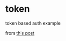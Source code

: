 token
=====

token based auth example

from [this post](http://gonzalo123.com/2014/05/05/token-based-authentication-with-silex-applications/)
